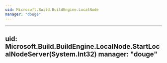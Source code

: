 ```yaml
---
uid: Microsoft.Build.BuildEngine.LocalNode
manager: "douge"
---
```


---
uid: Microsoft.Build.BuildEngine.LocalNode.StartLocalNodeServer(System.Int32)
manager: "douge"
---
